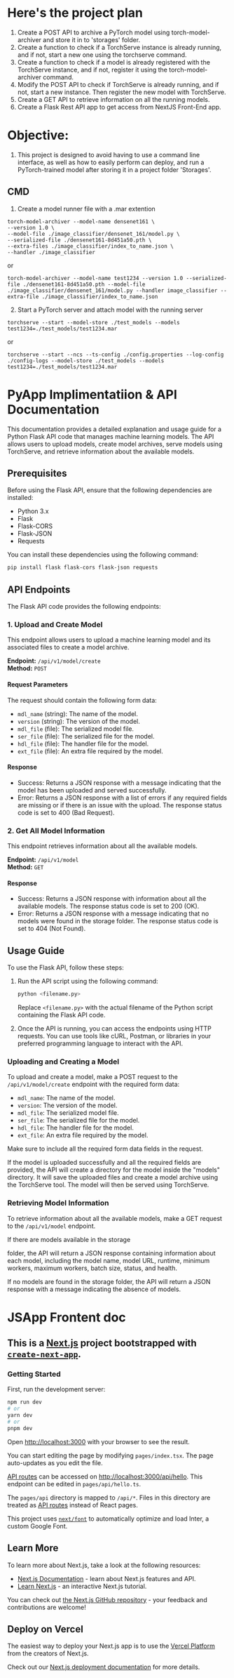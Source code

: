 # Here's the project plan

1. Create a POST API to archive a PyTorch model using torch-model-archiver and store it in to 'storages' folder.
2.  Create a function to check if a TorchServe instance is already running, and if not, start a new one using the torchserve command.
3. Create a function to check if a model is already registered with the TorchServe instance, and if not, register it using the torch-model-archiver command.
4. Modify the POST API to check if TorchServe is already running, and if not, start a new instance. Then register the new model with TorchServe.
5. Create a GET API to retrieve information on all the running models.
6. Create a Flask Rest API app to get access from NextJS Front-End app.

# Objective:
1. This project is designed to avoid having to use a command line interface, as well as how to easily perform can deploy, and run a PyTorch-trained model after storing it in a project folder 'Storages'.

## CMD
1. Create a model runner file with a .mar extention
```
torch-model-archiver --model-name densenet161 \
--version 1.0 \
--model-file ./image_classifier/densenet_161/model.py \
--serialized-file ./densenet161-8d451a50.pth \ 
--extra-files ./image_classifier/index_to_name.json \
--handler ./image_classifier
```
or
```
torch-model-archiver --model-name test1234 --version 1.0 --serialized-file ./densenet161-8d451a50.pth --model-file ./image_classifier/densenet_161/model.py --handler image_classifier --extra-file ./image_classifier/index_to_name.json
```

2. Start a PyTorch server and attach model with the running server
```
torchserve --start --model-store ./test_models --models test1234=./test_models/test1234.mar
```
or
```
torchserve --start --ncs --ts-config ./config.properties --log-config ./config-logs --model-store ./test_models --models test1234=./test_models/test1234.mar
```

# PyApp Implimentatiion & API Documentation

This documentation provides a detailed explanation and usage guide for a Python Flask API code that manages machine learning models. The API allows users to upload models, create model archives, serve models using TorchServe, and retrieve information about the available models.

## Prerequisites

Before using the Flask API, ensure that the following dependencies are installed:

- Python 3.x
- Flask
- Flask-CORS
- Flask-JSON
- Requests

You can install these dependencies using the following command:

```bash
pip install flask flask-cors flask-json requests
```

## API Endpoints

The Flask API code provides the following endpoints:

### 1. Upload and Create Model

This endpoint allows users to upload a machine learning model and its associated files to create a model archive.

**Endpoint:** `/api/v1/model/create`\
**Method:** `POST`

#### Request Parameters

The request should contain the following form data:

- `mdl_name` (string): The name of the model.
- `version` (string): The version of the model.
- `mdl_file` (file): The serialized model file.
- `ser_file` (file): The serialized file for the model.
- `hdl_file` (file): The handler file for the model.
- `ext_file` (file): An extra file required by the model.

#### Response

- Success: Returns a JSON response with a message indicating that the model has been uploaded and served successfully.
- Error: Returns a JSON response with a list of errors if any required fields are missing or if there is an issue with the upload. The response status code is set to 400 (Bad Request).

### 2. Get All Model Information

This endpoint retrieves information about all the available models.

**Endpoint:** `/api/v1/model`\
**Method:** `GET`

#### Response

- Success: Returns a JSON response with information about all the available models. The response status code is set to 200 (OK).
- Error: Returns a JSON response with a message indicating that no models were found in the storage folder. The response status code is set to 404 (Not Found).

## Usage Guide

To use the Flask API, follow these steps:

1. Run the API script using the following command:

   ```bash
   python <filename.py>
   ```

   Replace `<filename.py>` with the actual filename of the Python script containing the Flask API code.

2. Once the API is running, you can access the endpoints using HTTP requests. You can use tools like cURL, Postman, or libraries in your preferred programming language to interact with the API.

### Uploading and Creating a Model

To upload and create a model, make a POST request to the `/api/v1/model/create` endpoint with the required form data:

- `mdl_name`: The name of the model.
- `version`: The version of the model.
- `mdl_file`: The serialized model file.
- `ser_file`: The serialized file for the model.
- `hdl_file`: The handler file for the model.
- `ext_file`: An extra file required by the model.

Make sure to include all the required form data fields in the request.

If the model is uploaded successfully and all the required fields are provided, the API will create a directory for the model inside the "models" directory. It will save the uploaded files and create a model archive using the TorchServe tool. The model will then be served using TorchServe.

### Retrieving Model Information

To retrieve information about all the available models, make a GET request to the `/api/v1/model` endpoint.

If there are models available in the storage

 folder, the API will return a JSON response containing information about each model, including the model name, model URL, runtime, minimum workers, maximum workers, batch size, status, and health.

If no models are found in the storage folder, the API will return a JSON response with a message indicating the absence of models.



# JSApp Frontent doc

## This is a [Next.js](https://nextjs.org/) project bootstrapped with [`create-next-app`](https://github.com/vercel/next.js/tree/canary/packages/create-next-app).

### Getting Started

First, run the development server:

```bash
npm run dev
# or
yarn dev
# or
pnpm dev
```

Open [http://localhost:3000](http://localhost:3000) with your browser to see the result.

You can start editing the page by modifying `pages/index.tsx`. The page auto-updates as you edit the file.

[API routes](https://nextjs.org/docs/api-routes/introduction) can be accessed on [http://localhost:3000/api/hello](http://localhost:3000/api/hello). This endpoint can be edited in `pages/api/hello.ts`.

The `pages/api` directory is mapped to `/api/*`. Files in this directory are treated as [API routes](https://nextjs.org/docs/api-routes/introduction) instead of React pages.

This project uses [`next/font`](https://nextjs.org/docs/basic-features/font-optimization) to automatically optimize and load Inter, a custom Google Font.

## Learn More

To learn more about Next.js, take a look at the following resources:

- [Next.js Documentation](https://nextjs.org/docs) - learn about Next.js features and API.
- [Learn Next.js](https://nextjs.org/learn) - an interactive Next.js tutorial.

You can check out [the Next.js GitHub repository](https://github.com/vercel/next.js/) - your feedback and contributions are welcome!

## Deploy on Vercel

The easiest way to deploy your Next.js app is to use the [Vercel Platform](https://vercel.com/new?utm_medium=default-template&filter=next.js&utm_source=create-next-app&utm_campaign=create-next-app-readme) from the creators of Next.js.

Check out our [Next.js deployment documentation](https://nextjs.org/docs/deployment) for more details.

